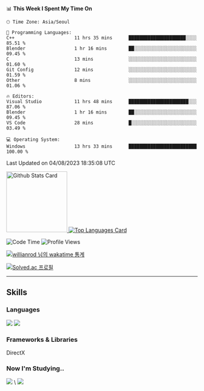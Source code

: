 <!--START_SECTION:waka-->
<!-- <div align="center"> -->

📊 **This Week I Spent My Time On** 

```text
🕑︎ Time Zone: Asia/Seoul

💬 Programming Languages: 
C++                      11 hrs 35 mins      █████████████████████░░░░   85.51 % 
Blender                  1 hr 16 mins        ██░░░░░░░░░░░░░░░░░░░░░░░   09.45 % 
C                        13 mins             ░░░░░░░░░░░░░░░░░░░░░░░░░   01.60 % 
Git Config               12 mins             ░░░░░░░░░░░░░░░░░░░░░░░░░   01.59 % 
Other                    8 mins              ░░░░░░░░░░░░░░░░░░░░░░░░░   01.06 % 

🔥 Editors: 
Visual Studio            11 hrs 48 mins      ██████████████████████░░░   87.06 % 
Blender                  1 hr 16 mins        ██░░░░░░░░░░░░░░░░░░░░░░░   09.45 % 
VS Code                  28 mins             █░░░░░░░░░░░░░░░░░░░░░░░░   03.49 % 

💻 Operating System: 
Windows                  13 hrs 33 mins      █████████████████████████   100.00 % 
```


 Last Updated on 04/08/2023 18:35:08 UTC
<!--END_SECTION:waka-->


<!-- [![Anurag's github stats](https://github-readme-stats.vercel.app/api?username=heosumin518)](https://github.com/anuraghazra/github-readme-stats) -->

<!-- markdownlint-disable MD033 -->
<a href="https://github.com/anuraghazra/github-readme-stats#github-stats-card">
  <img
    src="https://github-readme-stats.vercel.app/api?username=heosumin518&hide_title=true&show_icons=true&include_all_commits=true&count_private=true&hide_border=true&theme=onedark&title_color=5f4b8b&text_color=f0eee9&icon_color=00abc0"
    alt="Github Stats Card"
    height="160"
  />
</a>
<a href="https://github.com/anuraghazra/github-readme-stats#top-languages-card">
  <img
    src="https://github-readme-stats.vercel.app/api/top-langs?username=heosumin518&hide=css,tex&hide_title=true&layout=compact&langs_count=8&hide_border=true&theme=onedark&title_color=5f4b8b&text_color=f0eee9&icon_color=00abc0"
    alt="Top Languages Card"
  />
</a>

![Code Time](http://img.shields.io/badge/Code%20Time-473%20hrs%209%20mins-blue)
![Profile Views](http://img.shields.io/badge/Profile%20Views-0-blue)

[![willianrod 님의 wakatime 통계](https://github-readme-stats.vercel.app/api/wakatime?username=heosumin518&layout=compact&count_private=true)](https://wakatime.com/@heosumin518)

[![Solved.ac
프로필](http://mazassumnida.wtf/api/v2/generate_badge?boj=heosumin)](https://solved.ac/heosumin)


---

## Skills

### Languages

<img src="https://img.shields.io/badge/C-A8B9CC?style=flat-square&logo=C&logoColor=white"/>
<img src="https://img.shields.io/badge/C++-00599C?style=flat-square&logo=C%2B%2B&logoColor=white"/>

### Frameworks & Libraries

DirectX

### Now I'm Studying..

<img src="https://img.shields.io/badge/CSharp-239120?style=flat-square&logo=CSharp&logoColor=white"/>
\ <img src="https://img.shields.io/badge/OpenGL-5586A4?style=flat-square&logo=OpenGL&logoColor=white"/>

